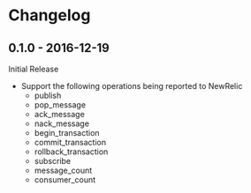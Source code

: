 # Changelog

## 0.1.0 - 2016-12-19

Initial Release

* Support the following operations being reported to NewRelic
  * publish
  * pop_message
  * ack_message
  * nack_message
  * begin_transaction
  * commit_transaction
  * rollback_transaction
  * subscribe
  * message_count
  * consumer_count
